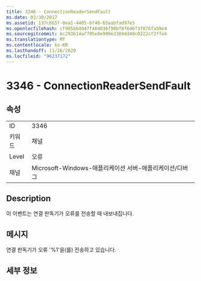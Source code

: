 ```yaml
---
title: 3346 - ConnectionReaderSendFault
ms.date: 03/30/2017
ms.assetid: 137c665f-0ea1-4405-bf48-65aabfad97e5
ms.openlocfilehash: cf985bb4047f464036f98bf8f646f3f076fa59e4
ms.sourcegitcommit: bc293b14af795e0e999e3304dd40c0222cf2ffe4
ms.translationtype: MT
ms.contentlocale: ko-KR
ms.lasthandoff: 11/26/2020
ms.locfileid: "96237172"
---
```

# <a name="3346---connectionreadersendfault"></a>3346 - ConnectionReaderSendFault

## <a name="properties"></a>속성  
  
|||  
|-|-|  
|ID|3346|  
|키워드|채널|  
|Level|오류|  
|채널|Microsoft-Windows-애플리케이션 서버-애플리케이션/디버그|  
  
## <a name="description"></a>Description  

 이 이벤트는 연결 판독기가 오류를 전송할 때 내보내집니다.  
  
## <a name="message"></a>메시지  

 연결 판독기가 오류 '%1'을(를) 전송하고 있습니다.  
  
## <a name="details"></a>세부 정보
